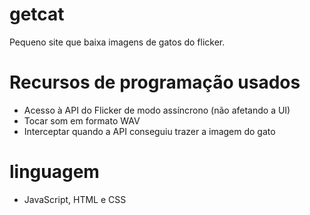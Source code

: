 # getcat
Pequeno site que baixa imagens de gatos do flicker.

# Recursos de programação usados
- Acesso à API do Flicker de modo assíncrono (não afetando a UI)
- Tocar som em formato WAV
- Interceptar quando a API conseguiu trazer a imagem do gato 

# linguagem
- JavaScript, HTML e CSS
